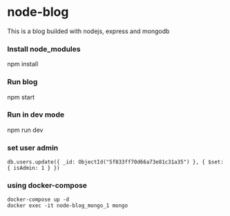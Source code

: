 # node-blog
 This is a blog builded with nodejs, express and mongodb

### Install node_modules
 npm install

### Run blog
 npm start

### Run in dev mode
 npm run dev

### set user admin

```
db.users.update({ _id: ObjectId("5f833ff70d66a73e81c31a35") }, { $set: { isAdmin: 1 } })
```

### using docker-compose

```
docker-compose up -d
docker exec -it node-blog_mongo_1 mongo
```